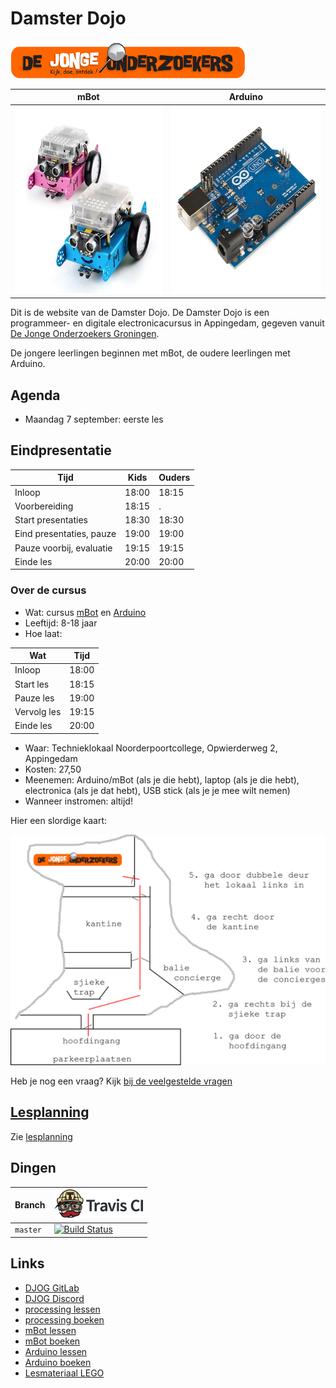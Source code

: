# Damster Dojo

![DJOG logo](plaatjes/djog.png)

mBot                                                               |Arduino
-------------------------------------------------------------------|-----------------------------------------------------------------------
<img src="plaatjes/mbots.jpg" alt="mBots" width="300" height="300">|<img src="plaatjes/arduino.jpg" alt="Arduino" width="300" height="300">

Dit is de website van de Damster Dojo. De Damster Dojo is een 
programmeer- en digitale electronicacursus in Appingedam, gegeven vanuit
[De Jonge Onderzoekers Groningen](https://www.djog.nl).

De jongere leerlingen beginnen met mBot, de oudere leerlingen met Arduino.

## Agenda

 * Maandag 7 september: eerste les

## Eindpresentatie

Tijd                     |Kids   |Ouders 
-------------------------|-------|-------
Inloop                   | 18:00 | 18:15 
Voorbereiding            | 18:15 | .
Start presentaties       | 18:30 | 18:30
Eind presentaties, pauze | 19:00 | 19:00
Pauze voorbij, evaluatie | 19:15 | 19:15 
Einde les                | 20:00 | 20:00 

### Over de cursus

 * Wat: cursus [mBot](https://github.com/richelbilderbeek/mbot_voor_jonge_tieners)
   en [Arduino](https://github.com/richelbilderbeek/arduino_voor_jonge_tieners)
 * Leeftijd: 8-18 jaar
 * Hoe laat: 

Wat         | Tijd
------------|------
Inloop      | 18:00
Start les   | 18:15
Pauze les   | 19:00
Vervolg les | 19:15
Einde les   | 20:00

 * Waar: Technieklokaal Noorderpoortcollege, Opwierderweg 2, Appingedam
 * Kosten: 27,50 
 * Meenemen: Arduino/mBot (als je die hebt), laptop (als je die hebt), 
   electronica (als je dat hebt), USB stick (als je je mee wilt nemen)
 * Wanneer instromen: altijd!

Hier een slordige kaart:

![](plaatjes/locatie.png)

Heb je nog een vraag? Kijk [bij de veelgestelde vragen](doc/veelgestelde_vragen.md)

## [Lesplanning](doc/lesplanning.md)

Zie [lesplanning](doc/lesplanning.md)

## Dingen

Branch  |[![Travis CI logo](pics/TravisCI.png)](https://travis-ci.org)
--------|---------------------------------------------------------------------------------------------------------------------------------------------
`master`|[![Build Status](https://travis-ci.org/richelbilderbeek/damster_dojo.svg?branch=master)](https://travis-ci.org/richelbilderbeek/damster_dojo)

## Links

 * [DJOG GitLab](http://51.15.53.32)
 * [DJOG Discord](https://discord.gg/XYBXfE)
 * [processing lessen](https://github.com/richelbilderbeek/processing_voor_jonge_tieners/tree/master/hoofdstukken)
 * [processing boeken](https://github.com/richelbilderbeek/processing_voor_jonge_tieners/tree/master/boeken)
 * [mBot lessen](https://github.com/richelbilderbeek/mbot_voor_jonge_tieners/tree/master/hoofdstukken)
 * [mBot boeken](https://github.com/richelbilderbeek/mbot_voor_jonge_tieners/tree/master/boeken)
 * [Arduino lessen](https://github.com/richelbilderbeek/arduino_voor_jonge_tieners/tree/master/hoofdstukken)
 * [Arduino boeken](https://github.com/richelbilderbeek/arduino_voor_jonge_tieners/tree/master/boeken)
 * [Lesmateriaal LEGO](https://education.lego.com/nl-nl)

